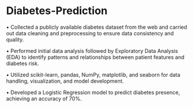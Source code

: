 # Diabetes-Prediction
• Collected a publicly available diabetes dataset from the web and carried out data cleaning and preprocessing to ensure data consistency and quality.

• Performed initial data analysis followed by Exploratory Data Analysis (EDA) to identify patterns and relationships between patient features and diabetes risk.

• Utilized scikit-learn, pandas, NumPy, matplotlib, and seaborn for data handling, visualization, and model development.

• Developed a Logistic Regression model to predict diabetes presence, achieving an accuracy of 70%.
